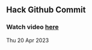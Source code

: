 
 ## Hack Github Commit 
 ### Watch video <a href="https://www.youtube.com">here</a> 
 Thu 20 Apr 2023 

